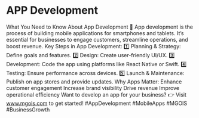 # APP Development
What You Need to Know About App Development 📱
App development is the process of building mobile applications for smartphones and tablets. It’s essential for businesses to engage customers, streamline operations, and boost revenue.
Key Steps in App Development:
1️⃣ Planning & Strategy: Define goals and features.
2️⃣ Design: Create user-friendly UI/UX.
3️⃣ Development: Code the app using platforms like React Native or Swift.
4️⃣ Testing: Ensure performance across devices.
5️⃣ Launch & Maintenance: Publish on app stores and provide updates.
Why Apps Matter:
Enhance customer engagement
Increase brand visibility
Drive revenue
Improve operational efficiency
Want to develop an app for your business?
👉 Visit www.mgois.com to get started!
#AppDevelopment #MobileApps #MGOIS #BusinessGrowth

